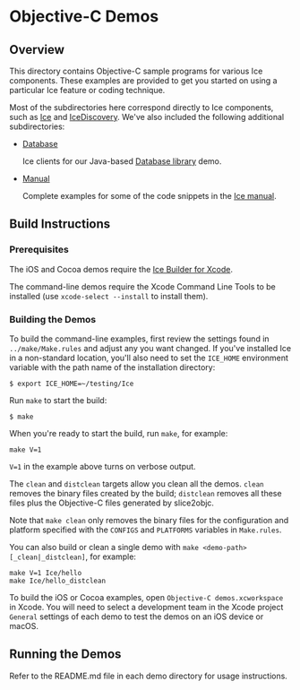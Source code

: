 # Objective-C Demos

## Overview

This directory contains Objective-C sample programs for various Ice components.
These examples are provided to get you started on using a particular Ice feature
or coding technique.

Most of the subdirectories here correspond directly to Ice components, such as
[Ice](./Ice) and [IceDiscovery](./IceDiscovery). We've also included the
following additional subdirectories:

- [Database](./Database)<p>
Ice clients for our Java-based [Database library](../java/Database/library) demo.

- [Manual](./Manual)<p>
Complete examples for some of the code snippets in the [Ice manual][1].

## Build Instructions

### Prerequisites

The iOS and Cocoa demos require the [Ice Builder for Xcode][2].

The command-line demos require the Xcode Command Line Tools to be installed
(use `xcode-select --install` to install them).

### Building the Demos

To build the command-line examples, first review the settings found in
`../make/Make.rules` and adjust any you want changed. If you've installed Ice
in a non-standard location, you'll also need to set the `ICE_HOME` environment
variable with the path name of the installation directory:

    $ export ICE_HOME=~/testing/Ice

Run `make` to start the build:

    $ make

When you're ready to start the build, run `make`, for example:
```
make V=1
```

`V=1` in the example above turns on verbose output.

The `clean` and `distclean` targets allow you clean all the demos. `clean`
removes the binary files created by the build; `distclean` removes all these
files plus the Objective-C files generated by slice2objc.

Note that `make clean` only removes the binary files for the configuration and
platform specified with the `CONFIGS` and `PLATFORMS` variables in `Make.rules`.

You can also build or clean a single demo with `make <demo-path>[_clean|_distclean]`,
for example:
```
make V=1 Ice/hello
make Ice/hello_distclean
```

To build the iOS or Cocoa examples, open `Objective-C demos.xcworkspace` in
Xcode. You will need to select a development team in the Xcode project `General`
settings of each demo to test the demos on an iOS device or macOS.

## Running the Demos

Refer to the README.md file in each demo directory for usage instructions.

[1]: https://doc.zeroc.com/display/Ice37/Ice+Manual
[2]: https://github.com/zeroc-ice/ice-builder-xcode
